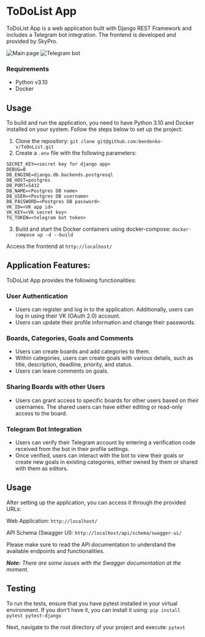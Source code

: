 # ToDoList App

ToDoList App is a web application built with Django REST Framework and includes a Telegram bot integration. The frontend is developed and provided by SkyPro.

![Main page](https://habrastorage.org/webt/ci/-f/20/ci-f20xdrrxohhp4sawnlhmhb8q.jpeg)
![Telegram bot](https://habrastorage.org/webt/hz/io/_e/hzio_eo2fj9qd1xh7fv7_xftjx0.jpeg)

### Requirements
* Python v3.10
* Docker

## Usage

To build and run the application, you need to have Python 3.10 and Docker installed on your system. Follow the steps below to set up the project:
1. Clone the repository: `git clone git@github.com:bendenko-v/ToDoList.git`
2. Create a `.env` file with the following parameters:
```
SECRET_KEY=<secret key for django app>
DEBUG=0
DB_ENGINE=django.db.backends.postgresql
DB_HOST=postgres
DB_PORT=5432
DB_NAME=<Postgres DB name>
DB_USER=<Postgres DB username>
DB_PASSWORD=<Postgres DB password>
VK_ID=<VK app id>
VK_KEY=<VK secret key>
TG_TOKEN=<telegram bot token>
```
3. Build and start the Docker containers using docker-compose: `docker-compose up -d --build`

Access the frontend at `http://localhost/`

## Application Features:

ToDoList App provides the following functionalities:

### User Authentication
* Users can register and log in to the application. Additionally, users can log in using their VK (OAuth 2.0) account.
* Users can update their profile information and change their passwords.

### Boards, Categories, Goals and Comments
* Users can create boards and add categories to them.
* Within categories, users can create goals with various details, such as title, description, deadline, priority, and status.
* Users can leave comments on goals.

### Sharing Boards with other Users
* Users can grant access to specific boards for other users based on their usernames. The shared users can have either editing or read-only access to the board.

### Telegram Bot Integration
* Users can verify their Telegram account by entering a verification code received from the bot in their profile settings.
* Once verified, users can interact with the bot to view their goals or create new goals in existing categories, either owned by them or shared with them as editors.

## Usage
After setting up the application, you can access it through the provided URLs:

Web Application: `http://localhost/`

API Schema (Swagger UI): `http://localhost/api/schema/swagger-ui/`

Please make sure to read the API documentation to understand the available endpoints and functionalities.

_**Note:** There are some issues with the Swagger documentation at the moment._

## Testing

To run the tests, ensure that you have pytest installed in your virtual environment. If you don't have it, you can install it using:
`pip install pytest pytest-django`

Next, navigate to the root directory of your project and execute: `pytest`
